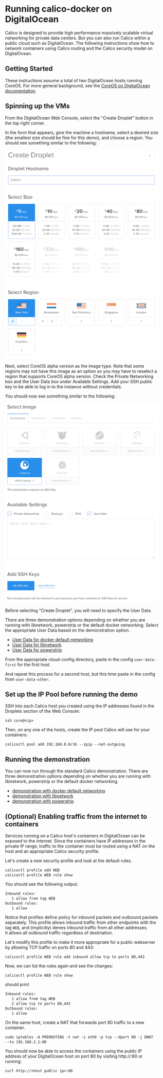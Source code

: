 # Running calico-docker on DigitalOcean
Calico is designed to provide high performance massively scalable virtual networking for private data centers. But you 
can also run Calico within a public cloud such as DigitalOcean.  The following instructions show how to network 
containers using Calico routing and the Calico security model on DigitalOcean.

## Getting Started
These instructions assume a total of two DigitalOcean hosts running CoreOS. For more general background, see the 
[CoreOS on DigitalOcean documentation][coreos-digitalocean].

## Spinning up the VMs
From the DigitalOcean Web Console, select the "Create Droplet" button in the top right corner.  

In the form that appears, give the machine a hostname, select a desired size (the smallest size should be fine for this 
demo), and choose a region.  You should see something similar to the following:

![alt tag](digitalocean/Create_Droplet_1.png)


Next, select CoreOS alpha version as the image type.  Note that some regions may not have this image as an option so 
you may have to reselect a region that supports CoreOS alpha version. Check the Private Networking box and the User 
Data box under Available Settings.  Add your SSH public key to be able to log in to the instance without credentials.

You should now see something similar to the following:

![alt tag](digitalocean/Create_Droplet_2.png)


Before selecting "Create Droplet", you will need to specify the User Data.  

There are three demonstration options depending on whether you are running with libnetwork, powerstrip or the 
default docker networking.  Select the appropriate User Data based on the demonstration option.

- [User Data for docker default networking](default-networking/cloud-config) 
- [User Data for libnetwork](libnetwork/cloud-config) 
- [User Data for powerstrip](powerstrip/cloud-config)
    
From the appropriate cloud-config directory, paste in the config `user-data-first` for the first host.

And repeat this process for a second host, but this time paste in the config from `user-data-other`.

## Set up the IP Pool before running the demo
SSH into each Calico host you created using the IP addresses found in the Droplets section of the Web Console:
```
ssh core@<ip>
```

Then, on any one of the hosts, create the IP pool Calico will use for your containers:
```
calicoctl pool add 192.168.0.0/16 --ipip --nat-outgoing
```

## Running the demonstration
You can now run through the standard Calico demonstration.  There are three demonstration options depending on 
whether you are running with libnetwork, powerstrip or the default docker networking.

- [demonstration with docker default networking](default-networking/Demonstration.md)
- [demonstration with libnetwork](libnetwork/Demonstration.md) 
- [demonstration with powerstrip](powerstrip/Demonstration.md)

## (Optional) Enabling traffic from the internet to containers
Services running on a Calico host's containers in DigitalOcean can be exposed to the internet.  Since the containers 
have IP addresses in the private IP range, traffic to the container must be routed using a NAT on the host and an 
appropriate Calico security profile.

Let's create a new security profile and look at the default rules.
```
calicoctl profile add WEB
calicoctl profile WEB rule show
```
You should see the following output.
```
Inbound rules:
   1 allow from tag WEB 
Outbound rules:
   1 allow
```

Notice that profiles define policy for inbound packets and outbound packets separately.  This profile allows inbound 
traffic from other endpoints with the tag `WEB`, and (implicitly) denies inbound traffic from all other addresses.  
It allows all outbound traffic regardless of destination.

Let's modify this profile to make it more appropriate for a public webserver by allowing TCP traffic on ports 80 and 
443:

```
calicoctl profile WEB rule add inbound allow tcp to ports 80,443
```

Now, we can list the rules again and see the changes:

```
calicoctl profile WEB rule show
```

should print

```
Inbound rules:
   1 allow from tag WEB 
   2 allow tcp to ports 80,443
Outbound rules:
   1 allow
```

On the same host, create a NAT that forwards port 80 traffic to a new container.

```
sudo iptables -A PREROUTING -t nat -i eth0 -p tcp --dport 80 -j DNAT  --to 192.168.2.1:80
```

You should now be able to access the containers using the public IP address of your DigitalOcean host on port 80 by 
visiting http://<host public ip>:80 or running:

```
curl http://<host public ip>:80
```

[coreos-digitalocean]: https://coreos.com/docs/running-coreos/cloud-providers/digitalocean/